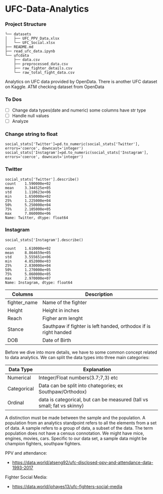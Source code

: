 # UFC-Data-Analytics

### Project Structure

```
└── datasets
│   ├── UFC_PPV_Data.xlsx
│   └── UFC_Social.xlsx
├── README.md
├── read_ufc_data.ipynb
└── ufcdata
    ├── data.csv
    ├── preprocessed_data.csv
    ├── raw_fighter_details.csv
    └── raw_total_fight_data.csv
```

Analytics on UFC data provided by OpenData. There is another UFC dataset on Kaggle.
ATM checking dataset from OpenData

### To Dos

- [ ] Change data types(date and numeric) some columns have str type
- [ ] Handle null values
- [ ] Analyze

### Change string to float

```
social_stats['Twitter']=pd.to_numeric(social_stats['Twitter'], errors='coerce', downcast='integer')
social_stats['Instagram']=pd.to_numeric(social_stats['Instagram'], errors='coerce', downcast='integer')
```

### Twitter
 
```
social_stats['Twitter'].describe()
count    1.590000e+02
mean     3.344525e+05
std      1.110623e+06
min      1.650000e+02
25%      1.225000e+04
50%      5.250000e+04
75%      2.105000e+05
max      7.860000e+06
Name: Twitter, dtype: float64

```

### Instagram

```
social_stats['Instagram'].describe()

count    1.610000e+02
mean     8.864659e+05
std      3.555651e+06
min      4.852000e+03
25%      2.830000e+04
50%      1.270000e+05
75%      5.860000e+05
max      2.970000e+07
Name: Instagram, dtype: float64
```

| Columns | Description |
|--- | ---|
|fighter_name | Name of the fighter |
|Height | Height in inches |
|Reach | Figher arm lenght |
|Stance| Sauthpaw if fighter is left handed, orthodox if is right handed|
|DOB| Date of Birth |

Before we dive into more details, we have to some common concept related to data analytics.
We can split the data types into three main categories: 

| Data Type | Explanation |
|---|---|
|Numerical | Integer/Float numbers(3.7;7,3) etc|
|Categorical| Data can be split into chategories; ex Southpaw/Orthodox)|  
|Ordinal | data is categorical, but can be measured (tall vs small; fat vs skinny)|


A distinction must be made between the sample and the population. A population from an analytics standpoint refers to all the elements from a set of data. A sample refers to a group of data, a subset of the data. 
The term population does not have a census connotation. We might have mice, engines, movies, cars. Specific to our data set, a sample data might be champion fighters, southpaw fighters.

PPV and attendance:
* https://data.world/atseng92/ufc-disclosed-ppv-and-attendance-data-1993-2017

Fighter Social Media:
* https://data.world/johayes13/ufc-fighters-social-media

